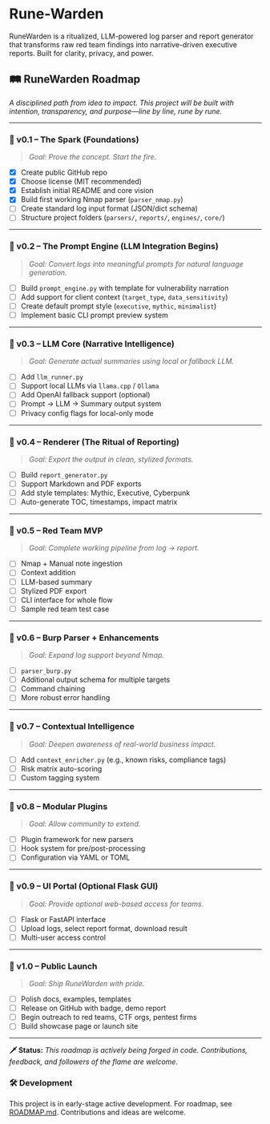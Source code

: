 # Rune-Warden
RuneWarden is a ritualized, LLM-powered log parser and report generator that transforms raw red team findings into narrative-driven executive reports. Built for clarity, privacy, and power.

## 🛤️ RuneWarden Roadmap

*A disciplined path from idea to impact. This project will be built with intention, transparency, and purpose—line by line, rune by rune.*

---

### 🔹 v0.1 – The Spark (Foundations)
> *Goal: Prove the concept. Start the fire.*

- [x] Create public GitHub repo  
- [x] Choose license (MIT recommended)  
- [x] Establish initial README and core vision  
- [x] Build first working Nmap parser (`parser_nmap.py`)  
- [ ] Create standard log input format (JSON/dict schema)  
- [ ] Structure project folders (`parsers/`, `reports/`, `engines/`, `core/`)

---

### 🔹 v0.2 – The Prompt Engine (LLM Integration Begins)
> *Goal: Convert logs into meaningful prompts for natural language generation.*

- [ ] Build `prompt_engine.py` with template for vulnerability narration  
- [ ] Add support for client context (`target_type`, `data_sensitivity`)  
- [ ] Create default prompt style (`executive`, `mythic`, `minimalist`)  
- [ ] Implement basic CLI prompt preview system

---

### 🔹 v0.3 – LLM Core (Narrative Intelligence)
> *Goal: Generate actual summaries using local or fallback LLM.*

- [ ] Add `llm_runner.py`  
- [ ] Support local LLMs via `llama.cpp` / `Ollama`  
- [ ] Add OpenAI fallback support (optional)  
- [ ] Prompt → LLM → Summary output system  
- [ ] Privacy config flags for local-only mode

---

### 🔹 v0.4 – Renderer (The Ritual of Reporting)
> *Goal: Export the output in clean, stylized formats.*

- [ ] Build `report_generator.py`  
- [ ] Support Markdown and PDF exports  
- [ ] Add style templates: Mythic, Executive, Cyberpunk  
- [ ] Auto-generate TOC, timestamps, impact matrix

---

### 🔹 v0.5 – Red Team MVP
> *Goal: Complete working pipeline from log → report.*

- [ ] Nmap + Manual note ingestion  
- [ ] Context addition  
- [ ] LLM-based summary  
- [ ] Stylized PDF export  
- [ ] CLI interface for whole flow  
- [ ] Sample red team test case

---

### 🔹 v0.6 – Burp Parser + Enhancements
> *Goal: Expand log support beyond Nmap.*

- [ ] `parser_burp.py`  
- [ ] Additional output schema for multiple targets  
- [ ] Command chaining  
- [ ] More robust error handling

---

### 🔹 v0.7 – Contextual Intelligence
> *Goal: Deepen awareness of real-world business impact.*

- [ ] Add `context_enricher.py` (e.g., known risks, compliance tags)  
- [ ] Risk matrix auto-scoring  
- [ ] Custom tagging system

---

### 🔹 v0.8 – Modular Plugins
> *Goal: Allow community to extend.*

- [ ] Plugin framework for new parsers  
- [ ] Hook system for pre/post-processing  
- [ ] Configuration via YAML or TOML

---

### 🔹 v0.9 – UI Portal (Optional Flask GUI)
> *Goal: Provide optional web-based access for teams.*

- [ ] Flask or FastAPI interface  
- [ ] Upload logs, select report format, download result  
- [ ] Multi-user access control

---

### 🔹 v1.0 – Public Launch
> *Goal: Ship RuneWarden with pride.*

- [ ] Polish docs, examples, templates  
- [ ] Release on GitHub with badge, demo report  
- [ ] Begin outreach to red teams, CTF orgs, pentest firms  
- [ ] Build showcase page or launch site

---

**🗡️ Status:** _This roadmap is actively being forged in code. Contributions, feedback, and followers of the flame are welcome._

### 🛠️ Development
This project is in early-stage active development. For roadmap, see [ROADMAP.md](./ROADMAP.md). Contributions and ideas are welcome.

